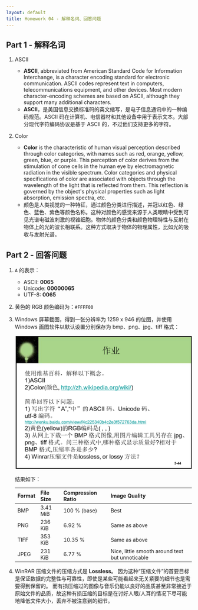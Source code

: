 ```yaml
---
layout: default
title: Homework 04 - 解释名词、回答问题
---
```


## Part 1 - 解释名词

1. ASCII
    - **ASCII**, abbreviated from American Standard Code for Information Interchange, is a character encoding standard for electronic communication. ASCII codes represent text in computers, telecommunications equipment, and other devices. Most modern character-encoding schemes are based on ASCII, although they support many additional characters. 
    - **ASCII**，是美国信息交换标准码的英文缩写，是电子信息通讯中的一种编码规范。ASCII 码在计算机、电信器材和其他设备中用于表示文本。大部分现代字符编码协议是基于 ASCII 的，不过他们支持更多的字符。

2. Color
    - **Color** is the characteristic of human visual perception described through color categories, with names such as red, orange, yellow, green, blue, or purple. This perception of color derives from the stimulation of cone cells in the human eye by electromagnetic radiation in the visible spectrum. Color categories and physical specifications of color are associated with objects through the wavelength of the light that is reflected from them. This reflection is governed by the object's physical properties such as light absorption, emission spectra, etc. 
    - 颜色是人类视觉的一种特征，通过颜色分类进行描述，并冠以红色、绿色、蓝色、紫色等颜色名称。这种对颜色的感觉来源于人类眼睛中受到可见光谱电磁波刺激的视锥细胞。物体的颜色分类和颜色物理特性与反射在物体上的光的波长相联系。这种方式取决于物体的物理属性，比如光的吸收与发射光谱。

## Part 2 - 回答问题

1. `A` 的表示：
     - ASCII: **0065**
     - Unicode: **00000065**
     - UTF-8: **0065**

2. 黄色的 RGB 颜色编码为：`#FFFF00`

3. Windows 屏幕截图，得到一张分辨率为 1259 x 946 的位图，并使用 Windows 画图软件以默认设置分别保存为 bmp、png、jpg、tiff 格式：

    ![Sample image in PNG Format](images/homework/04-sample-image.png)

    结果如下：

    | Format | File Size | Compression Ratio | Image Quality                                   |
    |:-------|:----------|:------------------|:------------------------------------------------|
    | BMP    | 3.41 MiB  | 100 % (base)      | Best                                            |
    | PNG    | 236 KiB   | 6.92 %            | Same as above                                   |
    | TIFF   | 353 KiB   | 10.35 %           | Same as above                                   |
    | JPEG   | 231 KiB   | 6.77 %            | Nice, little smooth around text but unnoticable |

4. WinRAR 压缩文件的压缩方式是 **Lossless**。
    因为这种“压缩文件”的首要目标是保证数据的完整性与可靠性，即使是某些可能看起来无关紧要的细节也是需要得到保留的。
    而有损压缩过的图像与音乐仍能以良好的品质甚至非常接近于原始文件的品质，故这种有损压缩的目标是在讨好人眼/人耳的情况下尽可能地降低文件大小，丢弃不被注意到的细节。
